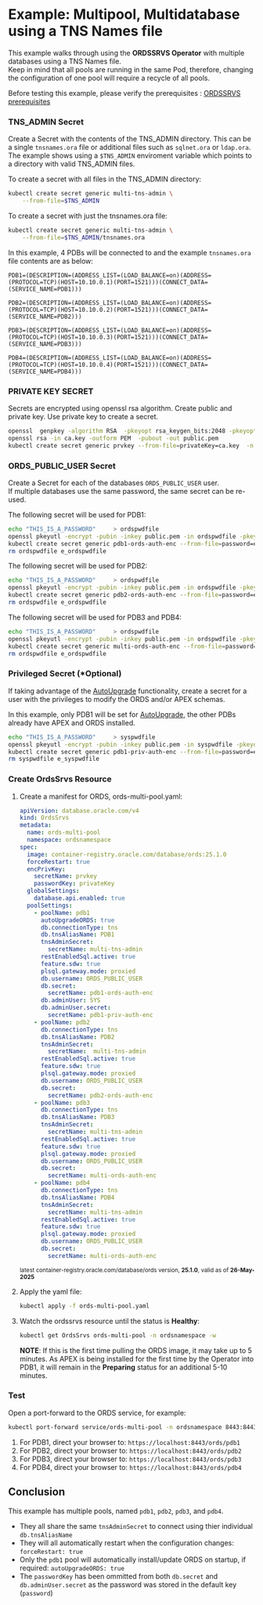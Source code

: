 # Example: Multipool, Multidatabase using a TNS Names file

This example walks through using the **ORDSSRVS Operator** with multiple databases using a TNS Names file.  
Keep in mind that all pools are running in the same Pod, therefore, changing the configuration of one pool will require
a recycle of all pools.

Before testing this example, please verify the prerequisites : [ORDSSRVS prerequisites](../README.md#prerequisites)


### TNS_ADMIN Secret

Create a Secret with the contents of the TNS_ADMIN directory.  This can be a single `tnsnames.ora` file or additional files such as `sqlnet.ora` or `ldap.ora`.
The example shows using a `$TNS_ADMIN` enviroment variable which points to a directory with valid TNS_ADMIN files.

To create a secret with all files in the TNS_ADMIN directory:
```bash
kubectl create secret generic multi-tns-admin \
    --from-file=$TNS_ADMIN
```

To create a secret with just the tnsnames.ora file:
```bash
kubectl create secret generic multi-tns-admin \
    --from-file=$TNS_ADMIN/tnsnames.ora
```

In this example, 4 PDBs will be connected to and the example `tnsnames.ora` file contents are as below:
```text
PDB1=(DESCRIPTION=(ADDRESS_LIST=(LOAD_BALANCE=on)(ADDRESS=(PROTOCOL=TCP)(HOST=10.10.0.1)(PORT=1521)))(CONNECT_DATA=(SERVICE_NAME=PDB1)))

PDB2=(DESCRIPTION=(ADDRESS_LIST=(LOAD_BALANCE=on)(ADDRESS=(PROTOCOL=TCP)(HOST=10.10.0.2)(PORT=1521)))(CONNECT_DATA=(SERVICE_NAME=PDB2)))

PDB3=(DESCRIPTION=(ADDRESS_LIST=(LOAD_BALANCE=on)(ADDRESS=(PROTOCOL=TCP)(HOST=10.10.0.3)(PORT=1521)))(CONNECT_DATA=(SERVICE_NAME=PDB3)))

PDB4=(DESCRIPTION=(ADDRESS_LIST=(LOAD_BALANCE=on)(ADDRESS=(PROTOCOL=TCP)(HOST=10.10.0.4)(PORT=1521)))(CONNECT_DATA=(SERVICE_NAME=PDB4)))
```

### PRIVATE KEY SECRET

Secrets are encrypted using openssl rsa algorithm. Create public and private key. 
Use private key to create a secret.

```bash
openssl  genpkey -algorithm RSA  -pkeyopt rsa_keygen_bits:2048 -pkeyopt rsa_keygen_pubexp:65537 > ca.key
openssl rsa -in ca.key -outform PEM  -pubout -out public.pem
kubectl create secret generic prvkey --from-file=privateKey=ca.key  -n ordsnamespace 
```

### ORDS_PUBLIC_USER Secret

Create a Secret for each of the databases `ORDS_PUBLIC_USER` user.  
If multiple databases use the same password, the same secret can be re-used.

The following secret will be used for PDB1:

```bash
echo "THIS_IS_A_PASSWORD"     > ordspwdfile
openssl pkeyutl -encrypt -pubin -inkey public.pem -in ordspwdfile -pkeyopt rsa_padding_mode:oaep -pkeyopt rsa_oaep_md:sha256 |base64 > e_ordspwdfile
kubectl create secret generic pdb1-ords-auth-enc --from-file=password=e_ordspwdfile -n  ordsnamespace 
rm ordspwdfile e_ordspwdfile
```

The following secret will be used for PDB2:

```bash
echo "THIS_IS_A_PASSWORD"     > ordspwdfile
openssl pkeyutl -encrypt -pubin -inkey public.pem -in ordspwdfile -pkeyopt rsa_padding_mode:oaep -pkeyopt rsa_oaep_md:sha256 |base64 > e_ordspwdfile
kubectl create secret generic pdb2-ords-auth-enc --from-file=password=e_ordspwdfile -n  ordsnamespace 
rm ordspwdfile e_ordspwdfile
```

The following secret will be used for PDB3 and PDB4:

```bash
echo "THIS_IS_A_PASSWORD"     > ordspwdfile
openssl pkeyutl -encrypt -pubin -inkey public.pem -in ordspwdfile -pkeyopt rsa_padding_mode:oaep -pkeyopt rsa_oaep_md:sha256 |base64 > e_ordspwdfile
kubectl create secret generic multi-ords-auth-enc --from-file=password=e_ordspwdfile -n  ordsnamespace 
rm ordspwdfile e_ordspwdfile
```

### Privileged Secret (*Optional)

If taking advantage of the [AutoUpgrade](../autoupgrade.md) functionality, create a secret for a user with the privileges to modify the ORDS and/or APEX schemas.

In this example, only PDB1 will be set for [AutoUpgrade](../autoupgrade.md), the other PDBs already have APEX and ORDS installed.

```bash
echo "THIS_IS_A_PASSWORD"     > syspwdfile
openssl pkeyutl -encrypt -pubin -inkey public.pem -in syspwdfile -pkeyopt rsa_padding_mode:oaep -pkeyopt rsa_oaep_md:sha256 |base64 > e_syspwdfile
kubectl create secret generic pdb1-priv-auth-enc --from-file=password=e_syspwdfile -n  ordsnamespace
rm syspwdfile e_syspwdfile
```

### Create OrdsSrvs Resource

1. Create a manifest for ORDS, ords-multi-pool.yaml:

    ```yaml
    apiVersion: database.oracle.com/v4
    kind: OrdsSrvs
    metadata:
      name: ords-multi-pool
      namespace: ordsnamespace
    spec:
      image: container-registry.oracle.com/database/ords:25.1.0
      forceRestart: true
      encPrivKey:
        secretName: prvkey
        passwordKey: privateKey
      globalSettings:
        database.api.enabled: true
      poolSettings:
        - poolName: pdb1
          autoUpgradeORDS: true
          db.connectionType: tns
          db.tnsAliasName: PDB1
          tnsAdminSecret:
            secretName: multi-tns-admin
          restEnabledSql.active: true
          feature.sdw: true
          plsql.gateway.mode: proxied
          db.username: ORDS_PUBLIC_USER
          db.secret:
            secretName: pdb1-ords-auth-enc
          db.adminUser: SYS
          db.adminUser.secret:
            secretName: pdb1-priv-auth-enc
        - poolName: pdb2
          db.connectionType: tns
          db.tnsAliasName: PDB2
          tnsAdminSecret:
            secretName:  multi-tns-admin
          restEnabledSql.active: true
          feature.sdw: true
          plsql.gateway.mode: proxied
          db.username: ORDS_PUBLIC_USER
          db.secret:
            secretName: pdb2-ords-auth-enc
        - poolName: pdb3
          db.connectionType: tns
          db.tnsAliasName: PDB3
          tnsAdminSecret:
            secretName: multi-tns-admin
          restEnabledSql.active: true
          feature.sdw: true
          plsql.gateway.mode: proxied
          db.username: ORDS_PUBLIC_USER
          db.secret:
            secretName: multi-ords-auth-enc
        - poolName: pdb4
          db.connectionType: tns
          db.tnsAliasName: PDB4
          tnsAdminSecret:
            secretName: multi-tns-admin
          restEnabledSql.active: true
          feature.sdw: true
          plsql.gateway.mode: proxied
          db.username: ORDS_PUBLIC_USER
          db.secret:
            secretName: multi-ords-auth-enc
    ```
    <sup>latest container-registry.oracle.com/database/ords version, **25.1.0**, valid as of **26-May-2025**</sup>


1. Apply the yaml file:
    ```bash
    kubectl apply -f ords-multi-pool.yaml
    ```

1. Watch the ordssrvs resource until the status is **Healthy**:
    ```bash
    kubectl get OrdsSrvs ords-multi-pool -n ordsnamespace -w
    ```

    **NOTE**: If this is the first time pulling the ORDS image, it may take up to 5 minutes.  As APEX
    is being installed for the first time by the Operator into PDB1, it will remain in the **Preparing** 
    status for an additional 5-10 minutes.

### Test

Open a port-forward to the ORDS service, for example:

```bash
kubectl port-forward service/ords-multi-pool -n ordsnamespace 8443:8443
```

1. For PDB1, direct your browser to: `https://localhost:8443/ords/pdb1`
1. For PDB2, direct your browser to: `https://localhost:8443/ords/pdb2`
1. For PDB3, direct your browser to: `https://localhost:8443/ords/pdb3`
1. For PDB4, direct your browser to: `https://localhost:8443/ords/pdb4`

## Conclusion

This example has multiple pools, named `pdb1`, `pdb2`, `pdb3`, and `pdb4`.

* They all share the same `tnsAdminSecret` to connect using thier individual `db.tnsAliasName`
* They will all automatically restart when the configuration changes: `forceRestart: true`
* Only the `pdb1` pool will automatically install/update ORDS on startup, if required: `autoUpgradeORDS: true`
* The `passwordKey` has been ommitted from both `db.secret` and `db.adminUser.secret` as the password was stored in the default key (`password`)
